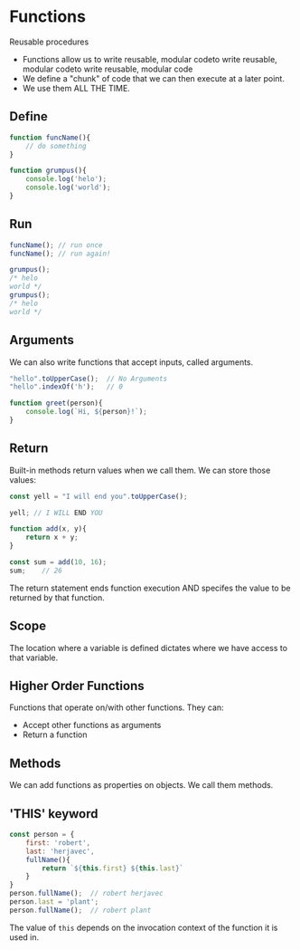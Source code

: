 # Functions
Reusable procedures
- Functions allow us to write reusable, modular codeto write reusable, modular codeto write reusable, modular code
- We define a "chunk" of code that we can then execute at a later point.
- We use them ALL THE TIME.

## Define
```js
function funcName(){
    // do something
}
```

```js
function grumpus(){
    console.log('helo');
    console.log('world');
}
```

## Run
```js
funcName(); // run once
funcName(); // run again!
```

```js
grumpus();
/* helo
world */
grumpus();
/* helo
world */
```

## Arguments
We can also write functions that accept inputs, called arguments.

```js
"hello".toUpperCase();  // No Arguments
"hello".indexOf('h');   // 0
```

```js
function greet(person){
    console.log(`Hi, ${person}!`);
}
```

## Return
Built-in methods return values when we call them. We can store those values:

```js
const yell = "I will end you".toUpperCase();

yell; // I WILL END YOU
```

```js
function add(x, y){
    return x + y;
}

const sum = add(10, 16);
sum;    // 26
```

The return statement ends function execution AND specifes the value to be returned by that function.

## Scope
The location where a variable is defined dictates where we have access to that variable.

## Higher Order Functions
Functions that operate on/with other functions. 
They can:
- Accept other functions as arguments
- Return a function

## Methods
We can add functions as properties on objects. We call them methods.

## 'THIS' keyword
```js
const person = {
    first: 'robert',
    last: 'herjavec',
    fullName(){
        return `${this.first} ${this.last}`
    }
}
person.fullName();  // robert herjavec
person.last = 'plant';
person.fullName();  // robert plant
```

The value of `this` depends on the invocation context of the function it is used in.
